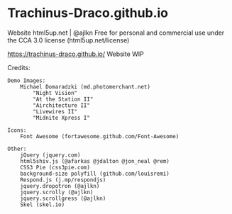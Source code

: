 # Trachinus-Draco.github.io
Website
html5up.net | @ajlkn
Free for personal and commercial use under the CCA 3.0 license (html5up.net/license)

https://trachinus-draco.github.io/
Website WIP

Credits:

	Demo Images:
		Michael Domaradzki (md.photomerchant.net)
			"Night Vision"
			"At the Station II"
			"Airchitecture II"
			"Livewires II"
			"Midnite Xpress I"

	Icons:
		Font Awesome (fortawesome.github.com/Font-Awesome)

	Other:
		jQuery (jquery.com)
		html5shiv.js (@afarkas @jdalton @jon_neal @rem)
		CSS3 Pie (css3pie.com)
		background-size polyfill (github.com/louisremi)
		Respond.js (j.mp/respondjs)
		jquery.dropotron (@ajlkn)
		jquery.scrolly (@ajlkn)
		jquery.scrollgress (@ajlkn)
		Skel (skel.io)
